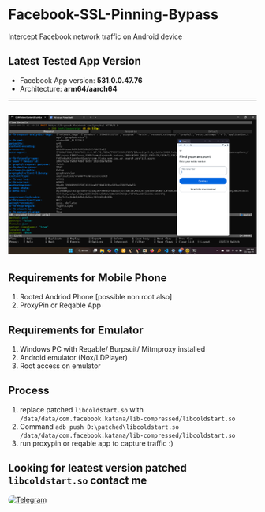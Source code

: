 # Facebook-SSL-Pinning-Bypass
Intercept Facebook network traffic on Android device

## Latest Tested App Version
- Facebook App version: **531.0.0.47.76**
- Architecture: **arm64/aarch64**
---
![headers](https://raw.githubusercontent.com/SHAJON-404/Facebook-SSL-Pinning-Bypass/refs/heads/main/IMAGE/v531.jpg)
---

## Requirements for Mobile Phone
 1. Rooted Andriod Phone [possible non root also]
 2. ProxyPin or Reqable App

## Requirements for Emulator
1. Windows PC with Reqable/ Burpsuit/ Mitmproxy installed  
2. Android emulator (Nox/LDPlayer)  
3. Root access on emulator  

## Process
 1. replace patched `libcoldstart.so` with `/data/data/com.facebook.katana/lib-compressed/libcoldstart.so`
 2. Command  ```adb push D:\patched\libcoldstart.so /data/data/com.facebook.katana/lib-compressed/libcoldstart.so```
 3. run proxypin or reqable app to capture traffic :)

## Looking for leatest version patched `libcoldstart.so` contact me
<p align="left">
  <a href="https://t.me/DarknessKing999" target="_blank">
    <img src="https://img.shields.io/badge/💬_Chat_on_Telegram-2CA5E0?style=for-the-badge&logo=telegram&logoColor=white&labelColor=121212&color=26A5E4&logoWidth=20" alt="Telegram" style="border-radius: 8px;"/>
  </a>
</p>
